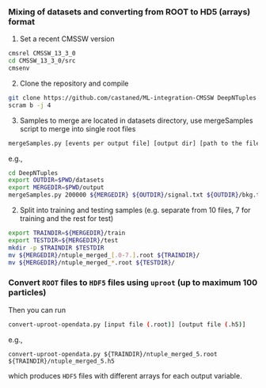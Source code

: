 ### Mixing of datasets and converting from ROOT to HD5 (arrays) format


1. Set a recent CMSSW version

```bash
cmsrel CMSSW_13_3_0
cd CMSSW_13_3_0/src
cmsenv
```

2. Clone the repository  and compile 

```bash
git clone https://github.com/castaned/ML-integration-CMSSW DeepNTuples
scram b -j 4
```

3. Samples to merge are located in datasets directory, use mergeSamples script to merge into single root files

```bash
mergeSamples.py [events per output file] [output dir] [path to the filelist produced in step 1]
```
e.g.,
```bash
cd DeepNTuples
export OUTDIR=$PWD/datasets 
export MERGEDIR=$PWD/output
mergeSamples.py 200000 ${MERGEDIR} ${OUTDIR}/signal.txt ${OUTDIR}/bkg.txt
```

2. Split into training and testing samples (e.g. separate from 10 files, 7 for training and the rest for test)

```bash
export TRAINDIR=${MERGEDIR}/train
export TESTDIR=${MERGEDIR}/test
mkdir -p $TRAINDIR $TESTDIR
mv ${MERGEDIR}/ntuple_merged_[.0-7.].root ${TRAINDIR}/
mv ${MERGEDIR}/ntuple_merged_*.root ${TESTDIR}/
```


### Convert `ROOT` files to `HDF5` files using `uproot`  (up to maximum 100 particles) 


Then you can run
```bash
convert-uproot-opendata.py [input file (.root)] [output file (.h5)]
```
e.g.,
```
convert-uproot-opendata.py ${TRAINDIR}/ntuple_merged_5.root ${TRAINDIR}/ntuple_merged_5.h5
```
which produces `HDF5` files with different arrays for each output variable.

